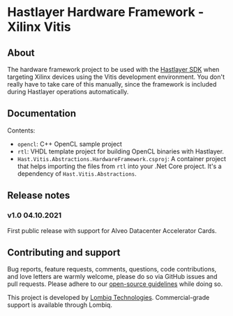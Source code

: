# Hastlayer Hardware Framework - Xilinx Vitis



## About

The hardware framework project to be used with the [Hastlayer SDK](https://github.com/Lombiq/Hastlayer-SDK) when targeting Xilinx devices using the Vitis development environment. You don't really have to take care of this manually, since the framework is included during Hastlayer operations automatically.


## Documentation

Contents:

- `opencl`: C++ OpenCL sample project
- `rtl`: VHDL template project for building OpenCL binaries with Hastlayer.
- `Hast.Vitis.Abstractions.HardwareFramework.csproj`: A container project that helps importing the files from `rtl` into your .Net Core project. It's a dependency of `Hast.Vitis.Abstractions`.

## Release notes

### v1.0 04.10.2021

First public release with support for Alveo Datacenter Accelerator Cards.


## Contributing and support

Bug reports, feature requests, comments, questions, code contributions, and love letters are warmly welcome, please do so via GitHub issues and pull requests. Please adhere to our [open-source guidelines](https://lombiq.com/open-source-guidelines) while doing so.

This project is developed by [Lombiq Technologies](https://lombiq.com/). Commercial-grade support is available through Lombiq.
